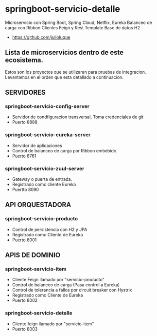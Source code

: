 # springboot-servicio-detalle
Microservicio con Spring Boot, Spring Cloud, Netflix, Eureka Balanceo de carga con Ribbon Clientes Feign y Rest Template Base de datos H2
- https://github.com/julioluque

## Lista de microservicios dentro de este ecosistema.
Estos son los proyectos que se utilizaran para pruebas de integracion. 
Levantamos en el orden que esta detallado a continuacion.

## SERVIDORES
### springboot-servicio-config-server
- Servidor de condfiguracion transversal, Toma credenciales de git
- Puerto 8888

### springboot-servicio-eureka-server
- Servidor de aplicaciones
- Control de balanceo de carga por Ribbon embebido.
- Puerto 8761

### springboot-servicio-zuul-server
- Gateway o puerta de entrada.
- Registrado como cliente Eureka
- Puertto 8090


## API ORQUESTADORA
### springboot-servicio-producto
- Control de persistencia con H2 y JPA
- Registrado como Cliente de Eureka
- Puerto 8001

## APIS DE DOMINIO
### springboot-servicio-item
- Cliente Feign llamado por "servicio-producto"
- Control de balanceo de carga (Pasa control a Eureka)
- Control de tolerancia a fallos por circuit breaker con Hystrix
- Registrado como Cliente de Eureka
- Puerto 8002


### springboot-servicio-detalle
- Cliente feign llamado por "servicio-item"
- Puerto 8003
